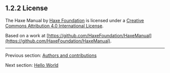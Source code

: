 ## 1.2.2 License

The Haxe Manual by [Haxe Foundation](http://haxe.org/foundation) is licensed under a [Creative Commons Attribution 4.0 International License](http://creativecommons.org/licenses/by/4.0/).

Based on a work at [https://github.com/HaxeFoundation/HaxeManual](https://github.com/HaxeFoundation/HaxeManual).

---

Previous section: [Authors and contributions](introduction-authors-and-contributions.md)

Next section: [Hello World](introduction-hello-world.md)